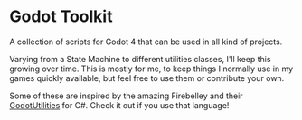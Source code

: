 # Godot Toolkit
A collection of scripts for Godot 4 that can be used in all kind of projects.

Varying from a State Machine to different utilities classes, I'll keep this growing over time. This is mostly for me, to keep things I normally use in my games quickly available, but feel free to use them or contribute your own.

Some of these are inspired by the amazing Firebelley and their [GodotUtilities](https://github.com/firebelley/GodotUtilities) for C#. Check it out if you use that language!
